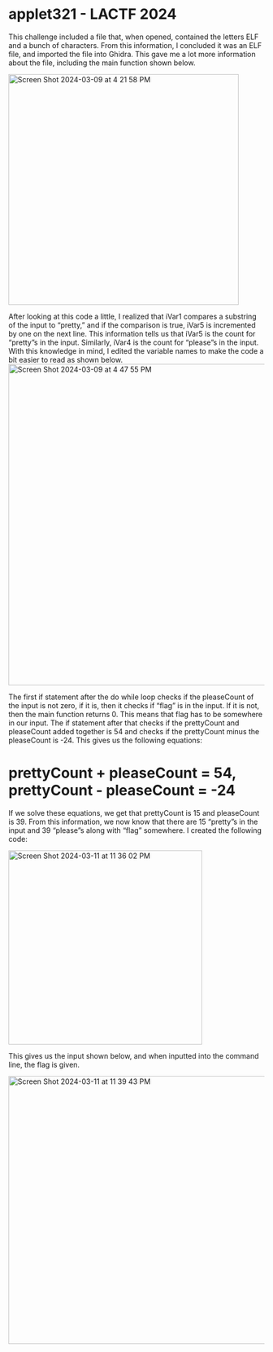 # applet321 - LACTF 2024

This challenge included a file that, when opened, contained the letters ELF and a bunch of characters. From this information, I concluded it was an ELF file, and imported the file into Ghidra. This gave me a lot more information about the file, including the main function shown below.

<img width="453" alt="Screen Shot 2024-03-09 at 4 21 58 PM" src="https://github.com/renukabhu/ctf/assets/147457857/135dddee-0ff9-4c59-9682-9ba4a8527b51">



After looking at this code a little, I realized that iVar1 compares a substring of the input to “pretty,” and if the comparison is true, iVar5 is incremented by one on the next line. This information tells us that iVar5 is the count for “pretty”s in the input. Similarly, iVar4 is the count for “please”s in the input. With this knowledge in mind, I edited the variable names to make the code a bit easier to read as shown below.
<img width="631" alt="Screen Shot 2024-03-09 at 4 47 55 PM" src="https://github.com/renukabhu/ctf/assets/147457857/06f3bf45-92c7-45e2-b2f8-b018a208d6af">



The first if statement after the do while loop checks if the pleaseCount of the input is not zero, if it is, then it checks if “flag” is in the input. If it is not, then the main function returns 0. This means that flag has to be somewhere in our input. The if statement after that checks if the prettyCount and pleaseCount added together is 54 and checks if the prettyCount minus the pleaseCount is -24. This gives us the following equations:

# prettyCount + pleaseCount = 54, prettyCount - pleaseCount = -24

If we solve these equations, we get that prettyCount is 15 and pleaseCount is 39. From this information, we now know that there are 15 “pretty”s in the input and 39 “please”s along with “flag” somewhere. I created the following code:

<img width="381" alt="Screen Shot 2024-03-11 at 11 36 02 PM" src="https://github.com/renukabhu/ctf/assets/147457857/e52ceb9a-dfbd-4da5-b7a4-d57f61856db7">


This gives us the input shown below, and when inputted into the command line, the flag is given.


<img width="526" alt="Screen Shot 2024-03-11 at 11 39 43 PM" src="https://github.com/renukabhu/ctf/assets/147457857/ce0c2ceb-91c5-4551-8d18-16f57e4dc56e">
